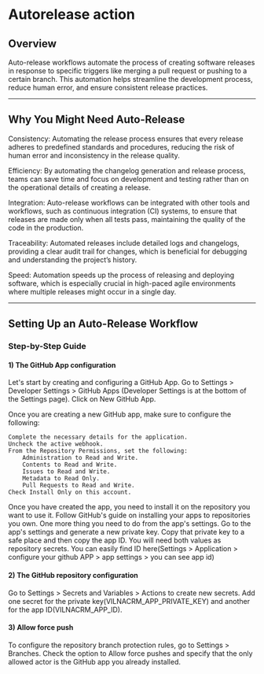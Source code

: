 # Autorelease action

## Overview

Auto-release workflows automate the process of creating software releases in
response to specific triggers like merging a pull request or pushing to a
certain branch. This automation helps streamline the development process, reduce
human error, and ensure consistent release practices.

---

## Why You Might Need Auto-Release

Consistency: Automating the release process ensures that every release adheres
to predefined standards and procedures, reducing the risk of human error and
inconsistency in the release quality.

Efficiency: By automating the changelog generation and release process, teams
can save time and focus on development and testing rather than on the
operational details of creating a release.

Integration: Auto-release workflows can be integrated with other tools and
workflows, such as continuous integration (CI) systems, to ensure that releases
are made only when all tests pass, maintaining the quality of the code in the
production.

Traceability: Automated releases include detailed logs and changelogs, providing
a clear audit trail for changes, which is beneficial for debugging and
understanding the project’s history.

Speed: Automation speeds up the process of releasing and deploying software,
which is especially crucial in high-paced agile environments where multiple
releases might occur in a single day.

---

## Setting Up an Auto-Release Workflow

### Step-by-Step Guide

#### 1) The GitHub App configuration

Let's start by creating and configuring a GitHub App. Go to Settings > Developer
Settings > GitHub Apps (Developer Settings is at the bottom of the Settings
page). Click on New GitHub App.

Once you are creating a new GitHub app, make sure to configure the following:

    Complete the necessary details for the application.
    Uncheck the active webhook.
    From the Repository Permissions, set the following:
        Administration to Read and Write.
        Contents to Read and Write.
        Issues to Read and Write.
        Metadata to Read Only.
        Pull Requests to Read and Write.
    Check Install Only on this account.

Once you have created the app, you need to install it on the repository you want
to use it. Follow GitHub's guide on installing your apps to repositories you
own. One more thing you need to do from the app's settings. Go to the app's
settings and generate a new private key. Copy that private key to a safe place
and then copy the app ID. You will need both values as repository secrets. You
can easily find ID here(Settings > Application > configure your github APP > app
settings > you can see app id)

#### 2) The GitHub repository configuration

Go to Settings > Secrets and Variables > Actions to create new secrets. Add one
secret for the private key(VILNACRM_APP_PRIVATE_KEY) and another for the app
ID(VILNACRM_APP_ID).

#### 3) Allow force push

To configure the repository branch protection rules, go to Settings > Branches.
Check the option to Allow force pushes and specify that the only allowed actor
is the GitHub app you already installed.
